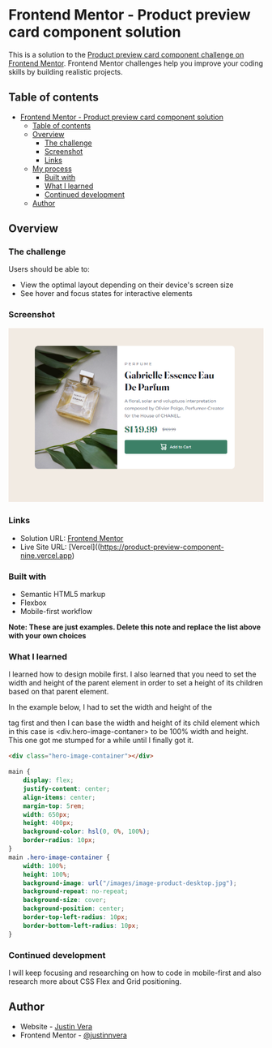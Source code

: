 # Frontend Mentor - Product preview card component solution

This is a solution to the [Product preview card component challenge on Frontend Mentor](https://www.frontendmentor.io/challenges/product-preview-card-component-GO7UmttRfa). Frontend Mentor challenges help you improve your coding skills by building realistic projects. 

## Table of contents

- [Frontend Mentor - Product preview card component solution](#frontend-mentor---product-preview-card-component-solution)
  - [Table of contents](#table-of-contents)
  - [Overview](#overview)
    - [The challenge](#the-challenge)
    - [Screenshot](#screenshot)
    - [Links](#links)
  - [My process](#my-process)
    - [Built with](#built-with)
    - [What I learned](#what-i-learned)
    - [Continued development](#continued-development)
  - [Author](#author)

## Overview

### The challenge

Users should be able to:

- View the optimal layout depending on their device's screen size
- See hover and focus states for interactive elements

### Screenshot

![](screenshot.png)


### Links

- Solution URL: [Frontend Mentor](https://www.frontendmentor.io/challenges/product-preview-card-component-GO7UmttRfa/hub/product-preview-component-css-flexbox-pxnXUceqDs)
- Live Site URL: [Vercel]((https://product-preview-component-nine.vercel.app)

### Built with

- Semantic HTML5 markup
- Flexbox
- Mobile-first workflow

**Note: These are just examples. Delete this note and replace the list above with your own choices**

### What I learned

I learned how to design mobile first. I also learned that you need to set the width and height of the parent element in order to set a height of its children based on that parent element. 

In the example below, I had to set the width and height of the <main> tag first and then I can base the width and height of its child element which in this case is <div.hero-image-contaner> to be 100% width and height. This one got me stumped for a while until I finally got it.

```html
<div class="hero-image-container"></div>
```
```css
main {
    display: flex;
    justify-content: center;
    align-items: center;
    margin-top: 5rem;
    width: 650px;
    height: 400px;
    background-color: hsl(0, 0%, 100%);
    border-radius: 10px;
}
main .hero-image-container {
    width: 100%;
    height: 100%;
    background-image: url("/images/image-product-desktop.jpg");
    background-repeat: no-repeat;
    background-size: cover;
    background-position: center;
    border-top-left-radius: 10px;
    border-bottom-left-radius: 10px;
}
```
### Continued development

I will keep focusing and researching on how to code in mobile-first and also research more about CSS Flex and Grid positioning.

## Author

- Website - [Justin Vera](justinvera.com)
- Frontend Mentor - [@justinnvera](https://www.frontendmentor.io/profile/justinnvera)
